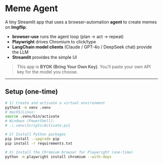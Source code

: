 # Meme Agent

A tiny Streamlit app that uses a browser-automation **agent** to create memes on **Imgflip**.
- **browser-use** runs the agent loop (plan → act → repeat)
- **Playwright** drives Chromium to click/type
- **LangChain model clients** (Claude / GPT-4o / DeepSeek chat) provide the LLM
- **Streamlit** provides the simple UI


> This app is **BYOK (Bring Your Own Key)**. You’ll paste your own API key for the model you choose.

---

## Setup (one-time)

```bash
# 1) Create and activate a virtual environment
python3 -m venv .venv
# macOS/Linux:
source .venv/bin/activate
# Windows (PowerShell):
# .\.venv\Scripts\Activate.ps1

# 2) Install Python packages
pip install --upgrade pip
pip install -r requirements.txt

# 3) Install the Chromium browser for Playwright (one-time)
python -m playwright install chromium --with-deps

